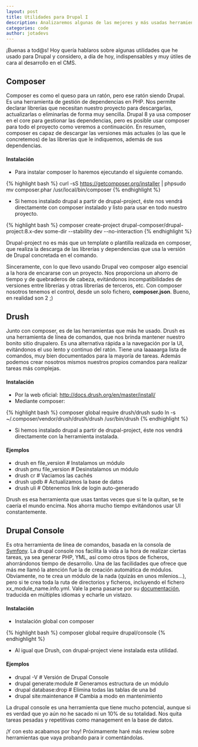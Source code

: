 ```yaml
---
layout: post
title: Utilidades para Drupal I
description: Analizaremos algunas de las mejores y más usadas herramientas para Drupal
categories: code
author: jotadevs
---
```




¡Buenas a tod@s! Hoy quería hablaros sobre algunas utilidades que he usado para Drupal y considero, a día de hoy, indispensables y muy útiles de cara al desarrollo en el CMS.

## Composer

Composer es como el queso para un ratón, pero ese ratón siendo Drupal. Es una herramienta de gestión de dependencias en PHP. Nos permite declarar librerías que necesitan nuestro proyecto para descargarlas, actualizarlas o eliminarlas de forma muy sencilla. Drupal 8 ya usa composer en el core para gestionar las dependencias, pero es posible usar composer para todo el proyecto como veremos a continuación. En resumen, composer es capaz de descargar las versiones más actuales (o las que le concretemos) de las librerías que le indiquemos, además de sus dependencias.

#### Instalación

-   Para instalar composer lo haremos ejecutando el siguiente comando.

{% highlight bash %}
curl -sS https://getcomposer.org/installer | phpsudo mv composer.phar /usr/local/bin/composer
{% endhighlight %}

-   Si hemos instalado drupal a partir de drupal-project, éste nos vendrá directamente con composer instalado y listo para usar en todo nuestro proyecto.

{% highlight bash %}
composer create-project drupal-composer/drupal-project:8.x-dev some-dir --stability dev --no-interaction
{% endhighlight %}

Drupal-project no es más que un template o plantilla realizada en composer, que realiza la descarga de las librerías y dependencias que usa la versión de Drupal concretada en el comando.

Sinceramente, con lo que llevo usando Drupal veo composer algo esencial a la hora de encararse con un proyecto. Nos proporciona un ahorro de tiempo y de quebraderos de cabeza, evitándonos incompatibilidades de versiones entre librerías y otras librerías de terceros, etc. Con composer nosotros tenemos el control, desde un solo fichero, **composer.json**. Bueno, en realidad son 2 ;)

## Drush

Junto con composer, es de las herramientas que más he usado. Drush es una herramienta de línea de comandos, que nos brinda mantener nuestro bonito sitio drupalero. Es una alternativa rápida a la navegación por la UI, evitándonos el uso lento y continuo del ratón. Tiene una laaaaarga lista de comandos, muy bien documentados para la mayoría de tareas. Además podemos crear nosotros mismos nuestros propios comandos para realizar tareas más complejas.

#### Instalación

-   Por la web oficial: http://docs.drush.org/en/master/install/
-   Mediante composer:

{% highlight bash %}
composer global require drush/drush sudo ln -s ~/.composer/vendor/drush/drush/drush /usr/bin/drush
{% endhighlight %}

-   Si hemos instalado drupal a partir de drupal-project, éste nos vendrá directamente con la herramienta instalada.

#### Ejemplos

-   drush en file_version # Instalamos un módulo
-   drush pmu file_version # Desinstalamos un módulo
-   drush cr # Vaciamos las cachés
-   drush updb # Actualizamos la base de datos
-   drush uli # Obtenemos link de login auto-generado

Drush es esa herramienta que usas tantas veces que si te la quitan, se te caería el mundo encima. Nos ahorra mucho tiempo evitándonos usar UI constantemente.

## Drupal Console

Es otra herramienta de línea de comandos, basada en la consola de [Symfony](http://symfony.es/pagina/que-es-symfony/). La drupal console nos facilita la vida a la hora de realizar ciertas tareas, ya sea generar PHP, YML, así como otros tipos de ficheros, ahorrándonos tiempo de desarrollo. Una de las facilidades que ofrece que más me llamó la atención fue la de creación automática de módulos. Obviamente, no te crea un módulo de la nada (quizás en unos milenios...), pero si te crea toda la ruta de directorios y ficheros, incluyendo el fichero xx_module_name.info.yml. Vale la pena pasarse por su [documentación](https://drupalconsole.com/docs), traducida en múltiples idiomas y echarle un vistazo.

#### Instalación

-   Instalación global con composer

{% highlight bash %}
composer global require drupal/console
{% endhighlight %}


-   Al igual que Drush, con drupal-project viene instalada esta utilidad.

#### Ejemplos

-   drupal -V # Versión de Drupal Console
-   drupal generate:module # Generamos estructura de un módulo
-   drupal database:drop # Elimina todas las tablas de una bd
-   drupal site:maintenance # Cambia a modo en mantenimiento

La drupal console es una herramienta que tiene mucho potencial, aunque si es verdad que yo aún no he sacado ni un 10% de su totalidad. Nos quita tareas pesadas y repetitivas como management en la base de datos.

¡Y con esto acabamos por hoy! Próximamente haré más review sobre herramientas que vaya probando para ir comentándolas.
